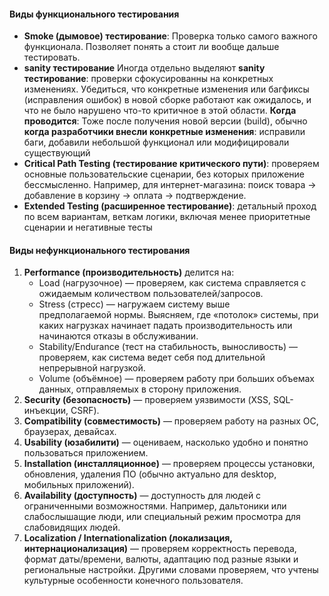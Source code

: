 #### Виды функционального тестирования

- **Smoke (дымовое) тестирование**: Проверка только самого важного функционала. Позволяет понять а стоит ли вообще дальше тестировать.
- **sanity тестирование** Иногда отдельно выделяют **sanity тестирование**: проверки сфокусированны на конкретных изменениях. Убедиться, что конкретные изменения или багфиксы (исправления ошибок) в новой сборке работают как ожидалось, и что не было нарушено что-то критичное в этой области. **Когда проводится**: Тоже после получения новой версии (build), обычно **когда разработчики внесли конкретные изменения**: исправили баги, добавили небольшой функционал или модифицировали существующий
- **Critical Path Testing (тестирование критического пути)**: проверяем основные пользовательские сценарии, без которых приложение бессмысленно. Например, для интернет-магазина: поиск товара → добавление в корзину → оплата → подтверждение.
- **Extended Testing (расширенное тестирование)**: детальный проход по всем вариантам, веткам логики, включая менее приоритетные сценарии и негативные тесты

#### Виды нефункционального тестирования

1. **Performance (производительность)** делится на:
    - Load (нагрузочное) — проверяем, как система справляется с ожидаемым количеством пользователей/запросов.
    - Stress (стресс) — нагружаем систему выше предполагаемой нормы. Выясняем, где «потолок» системы, при каких нагрузках начинает падать производительность или начинаются отказы в обслуживании.
    - Stability/Endurance (тест на стабильность, выносливость) — проверяем, как система ведет себя под длительной непрерывной нагрузкой.
    - Volume (объёмное) — проверяем работу при больших объемах данных, отправляемых в сторону приложения.
2. **Security (безопасность)** — проверяем уязвимости (XSS, SQL-инъекции, CSRF).
3. **Compatibility (совместимость)** — проверяем работу на разных ОС, браузерах, девайсах.
4. **Usability (юзабилити)** — оцениваем, насколько удобно и понятно пользоваться приложением.
5. **Installation (инсталляционное)** — проверяем процессы установки, обновления, удаления ПО (обычно актуально для desktop, мобильных приложений).
6. **Availability (доступность)** — доступность для людей с ограниченными возможностями. Например, дальтоники или слабослышащие люди, или специальный режим просмотра для слабовидящих людей. 
7. **Localization / Internationalization (локализация, интернационализация)** — проверяем корректность перевода, формат даты/времени, валюты, адаптацию под разные языки и региональные настройки. Другими словами проверяем, что учтены культурные особенности конечного пользователя.
